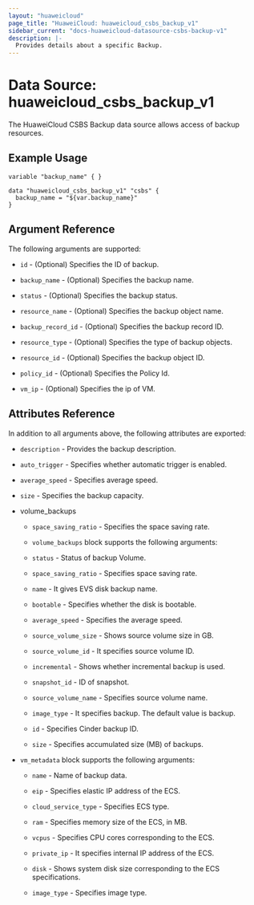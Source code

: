 ```yaml
---
layout: "huaweicloud"
page_title: "HuaweiCloud: huaweicloud_csbs_backup_v1"
sidebar_current: "docs-huaweicloud-datasource-csbs-backup-v1"
description: |-
  Provides details about a specific Backup.
---
```


# Data Source: huaweicloud_csbs_backup_v1

The HuaweiCloud CSBS Backup data source allows access of backup resources.

## Example Usage


```hcl
variable "backup_name" { }

data "huaweicloud_csbs_backup_v1" "csbs" {
  backup_name = "${var.backup_name}" 
}
```

## Argument Reference
The following arguments are supported:

* `id` - (Optional) Specifies the ID of backup.

* `backup_name` - (Optional) Specifies the backup name.

* `status` - (Optional) Specifies the backup status.

* `resource_name` - (Optional) Specifies the backup object name.

* `backup_record_id` - (Optional) Specifies the backup record ID.

* `resource_type` - (Optional) Specifies the type of backup objects.

* `resource_id` - (Optional) Specifies the backup object ID.

* `policy_id` - (Optional) Specifies the Policy Id.

* `vm_ip` - (Optional) Specifies the ip of VM.

## Attributes Reference
In addition to all arguments above, the following attributes are exported:

* `description` - Provides the backup description.

* `auto_trigger` - Specifies whether automatic trigger is enabled.

* `average_speed` - Specifies average speed.

* `size` - Specifies the backup capacity.

* volume_backups 

  * `space_saving_ratio` - Specifies the space saving rate.

  * `volume_backups` block supports the following arguments:

  * `status` -  Status of backup Volume.
    
  * `space_saving_ratio` -  Specifies space saving rate.

  * `name` -  It gives EVS disk backup name.

  * `bootable` -  Specifies whether the disk is bootable.

  * `average_speed` -  Specifies the average speed.

  * `source_volume_size` -  Shows source volume size in GB.

  * `source_volume_id` -  It specifies source volume ID.

  * `incremental` -  Shows whether incremental backup is used.

  * `snapshot_id` -  ID of snapshot.

  * `source_volume_name` -  Specifies source volume name.

  * `image_type` -  It specifies backup. The default value is backup.

  * `id` -  Specifies Cinder backup ID.

  * `size` -  Specifies accumulated size (MB) of backups.

* `vm_metadata` block supports the following arguments:

  * `name` - Name of backup data.

  * `eip` - Specifies elastic IP address of the ECS.

  * `cloud_service_type` - Specifies ECS type.

  * `ram` - Specifies memory size of the ECS, in MB.

  * `vcpus` - Specifies CPU cores corresponding to the ECS.

  * `private_ip` - It specifies internal IP address of the ECS.

  * `disk` - Shows system disk size corresponding to the ECS specifications.

  * `image_type` - Specifies image type.
